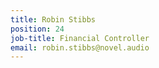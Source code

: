 ```yaml
---
title: Robin Stibbs
position: 24
job-title: Financial Controller
email: robin.stibbs@novel.audio
---
```


